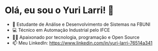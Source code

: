 # Olá, eu sou o Yuri Larri! 👋
- 🚀 Estudante de Análise e Desenvolvimento de Sistemas na FBUNI  
- 💻 Técnico em Automação Industrial pelo IFCE  
- 👨‍💻 Apaixonado por tecnologia, programação e Open Source  
- 📫 Meu LinkedIn: https://www.linkedin.com/in/yuri-larri-76514a341
